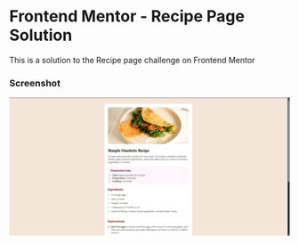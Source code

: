 # Frontend Mentor - Recipe Page Solution

This is a solution to the Recipe page challenge on Frontend Mentor 

### Screenshot

![Screenshot](/Screenshot.png)


